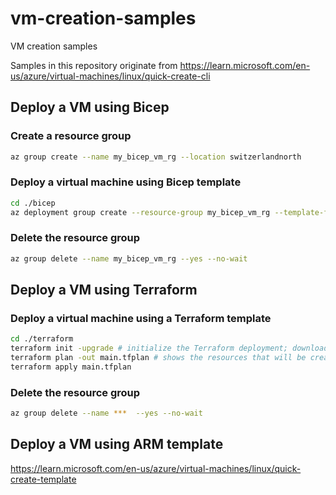 # vm-creation-samples
VM creation samples

Samples in this repository originate from https://learn.microsoft.com/en-us/azure/virtual-machines/linux/quick-create-cli

## Deploy a VM using Bicep

### Create a resource group
```bash 
az group create --name my_bicep_vm_rg --location switzerlandnorth
```

### Deploy a virtual machine using Bicep template
```bash
cd ./bicep
az deployment group create --resource-group my_bicep_vm_rg --template-file ./main.bicep --param ./main.bicepparam
```

### Delete the resource group
```bash
az group delete --name my_bicep_vm_rg --yes --no-wait
```

## Deploy a VM using Terraform

### Deploy a virtual machine using a Terraform template
```bash
cd ./terraform
terraform init -upgrade # initialize the Terraform deployment; downloads the Azure provider required to manage your Azure resources
terraform plan -out main.tfplan # shows the resources that will be created
terraform apply main.tfplan
```

### Delete the resource group
```bash
az group delete --name ***  --yes --no-wait
``` 

## Deploy a VM using ARM template
https://learn.microsoft.com/en-us/azure/virtual-machines/linux/quick-create-template
